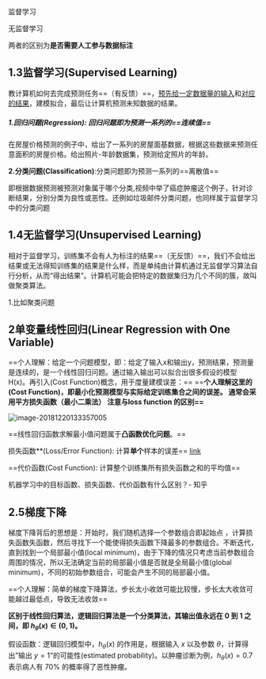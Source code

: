 监督学习

无监督学习

两者的区别为**是否需要人工参与数据标注**





##  1.3监督学习(Supervised Learning)

教计算机如何去完成预测任务==（有反馈）==，<u>预先给一定数据量的输入</u>和<u>对应的结果</u>，建模拟合，最后让计算机预测未知数据的结果。

##### 1.回归问题(Regression): 回归问题即为预测一系列的==**连续值**==

在房屋价格预测的例子中，给出了一系列的房屋面基数据，根据这些数据来预测任意面积的房屋价格。给出照片-年龄数据集，预测给定照片的年龄。

**2.分类问题(Classification)**:分类问题即为预测一系列的==离散值==

即根据数据预测被预测对象属于哪个分类,视频中举了癌症肿瘤这个例子，针对诊断结果，分别分类为良性或恶性。还例如垃圾邮件分类问题，也同样属于监督学习中的分类问题





## 1.4无监督学习(Unsupervised Learning)

相对于监督学习，训练集不会有人为标注的结果==（无反馈）==，我们不会给出结果或无法得知训练集的结果是什么样，而是单纯由计算机通过无监督学习算法自行分析，从而“得出结果”。计算机可能会把特定的数据集归为几个不同的簇，故叫做聚类算法。

1.比如聚类问题

 



## 2单变量线性回归(Linear Regression with One Variable)

==个人理解：给定一个问题模型，即：给定了输入x和输出y，预测结果，预测量是连续的，是一个线性回归问题。通过输入输出可以拟合出很多假设的模型H(x)。再引入(Cost Function)概念，用于度量建模误差：==  ==**个人理解这里的(Cost Function)，即最小化预测模型与实际给定训练集合之间的误差。 通常会采用平方损失函数（最小二乘法）** **注意与loss function 的区别==**

![image-20181220133357005](/Users/test/Downloads/7-TestCode/__notebook/ML/image-20181220133357005-5284037.png)

==线性回归函数求解最小值问题属于**凸函数优化问题**。==





损失函数**(Loss/Error Function): 计算**单个**样本的误差==  [link](https://www.coursera.org/learn/neural-networks-deep-learning/lecture/yWaRd/logistic-regression-cost-function)

==代价函数(Cost Function): 计算整个训练集所有损失函数之和的平均值==

机器学习中的目标函数、损失函数、代价函数有什么区别？- 知乎





## 2.5梯度下降

梯度下降背后的思想是：开始时，我们随机选择一个参数组合即起始点 ，计算损失函数失函数，然后寻找下一个能使得损失函数下降最多的参数组合。不断迭代，直到找到一个局部最小值(local minimum)，由于下降的情况只考虑当前参数组合周围的情况，所以无法确定当前的局部最小值是否就是全局最小值(global minimum)，不同的初始参数组合，可能会产生不同的局部最小值。

==个人理解：简单的梯度下降算法，步长太小收敛可能比较慢，步长太大收敛可能越过最低点，导致无法收敛==



**区别于线性回归算法，逻辑回归算法是一个分类算法，其输出值永远在 0 到 1 之间，即 $h_\theta(x) \in (0,1)$。**

假设函数：逻辑回归模型中，$h_\theta \left( x \right)$ 的作用是，根据输入 $x$ 以及参数 $\theta$，计算得出”输出 $y=1$“的可能性(estimated probability)。以肿瘤诊断为例，$h_\theta \left( x \right)=0.7$ 表示病人有 $70\%$ 的概率得了恶性肿瘤。



